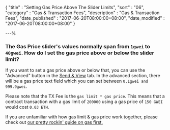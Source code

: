 {
"title"          : "Setting Gas Price Above The Slider Limits",
"sort"           : "06",
"category"       : "Gas & Transaction Fees",
"description"    : "Gas & Transaction Fees",
"date_published" : "2017-06-20T08:00:00+08:00",
"date_modified"  : "2017-06-20T08:00:00+08:00"
}

---%

### The Gas Price slider's values normally span from `1gwei` to `40gwei`. How do I set the gas price above or below the slider limit?

 If you want to set a gas price above or below that, you can use the "Advanced" button in the [Send & View](https://mycrypto.com/account) tab. In the advanced section, there will be a gas price text field which you can set between `0.1gwei and 999.9gwei`.


Please note that the TX Fee is the `gas limit * gas price`. This means that a contract transaction with a gas limit of `200000` using a gas price of `150 GWEI` would cost `0.03 ETH`.

If you are unfamiliar with how gas limit & gas price work together, please check out [our pretty rockin' guide on gas first.](https://support.ethereumcommonwealth.io/gas/what-is-gas-ethereum.html)
